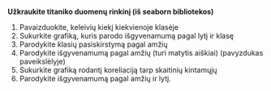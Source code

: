 **Užkraukite titaniko duomenų rinkinį (iš seaborn bibliotekos)**

1. Pavaizduokite, keleivių kiekį kiekvienoje klasėje
2. Sukurkite grafiką, kuris parodo išgyvenamumą pagal lytį ir klasę
3. Parodykite klasių pasiskirstymą pagal amžių
4. Parodykite išgyvenamumą pagal amžių (turi matytis aiškiai) (pavyzdukas paveikslėlyje)
5. Sukurkite grafiką rodantį koreliaciją tarp skaitinių kintamųjų
6. Parodykite išgyvenamumą pagal amžių ir lytį.
